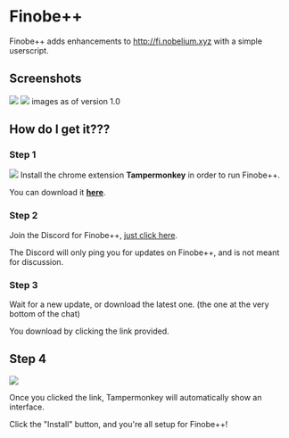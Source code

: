 # Finobe++
Finobe++ adds enhancements to http://fi.nobelium.xyz with a simple userscript.

## Screenshots
![](http://i.imgur.com/VkhNugd.png)
![](http://i.imgur.com/Vqsw0wj.png)
images as of version 1.0

## How do I get it???
### Step 1
![](http://i.imgur.com/MRB3774.png)
Install the chrome extension **Tampermonkey** in order to run Finobe++.

You can download it **[here](https://chrome.google.com/webstore/detail/tampermonkey/dhdgffkkebhmkfjojejmpbldmpobfkfo?hl=en)**.

### Step 2
Join the Discord for Finobe++, [just click here](https://discord.gg/UzPTusy).

The Discord will only ping you for updates on Finobe++, and is not meant for discussion.

### Step 3
Wait for a new update, or download the latest one. (the one at the very bottom of the chat)

You download by clicking the link provided.

## Step 4
![](http://i.imgur.com/swUDLNw.png)

Once you clicked the link, Tampermonkey will automatically show an interface.

Click the "Install" button, and you're all setup for Finobe++!
